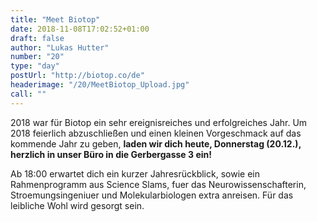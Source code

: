 ```yaml
---
title: "Meet Biotop"
date: 2018-11-08T17:02:52+01:00
draft: false
author: "Lukas Hutter"
number: "20"
type: "day"
postUrl: "http://biotop.co/de"
headerimage: "/20/MeetBiotop_Upload.jpg"
call: ""
---
```

2018 war für Biotop ein sehr ereignisreiches und erfolgreiches Jahr. Um 2018 feierlich abzuschließen und einen kleinen Vorgeschmack auf das kommende Jahr zu geben, **laden wir dich heute, Donnerstag (20.12.), herzlich in unser Büro in die Gerbergasse 3 ein!**

Ab 18:00 erwartet dich ein kurzer Jahresrückblick, sowie ein Rahmenprogramm aus Science Slams, fuer das Neurowissenschafterin, Stroemungsingeniuer und Molekularbiologen extra anreisen. Für das leibliche Wohl wird gesorgt sein.
